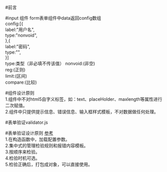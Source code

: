 #前言

#input 组件
form表单组件中data返回config数组  
config:[{  
	label:"用户名",  
	type:"nonvoid",  
},{  
	label:"密码",  
	type:"",  
}]  
type:类型（非必填不传该值）
nonvoid:(非空)  
reg:(正则)  
limit:(区间)  
compare:(比较)  

#组件设计原则  
1.组件中不对html5自字义标签，如：text、placeHolder、maxlength等属性进行二次赋值。  
2.组件中只提供提示信息、错误信息、输入框样式模板，不对数据做任何处理。  

#表单验证validator.js

#表单验证设计原则
[参考](https://segmentfault.com/a/1190000007575302)  
1.在构造函数中，加载配置参数。  
2.集中式的管理检验规则和报错内容模板。  
3.按顺序来检验。  
4.检验时机可选。  
5.检验正确后，打包成对象，可以直接使用。